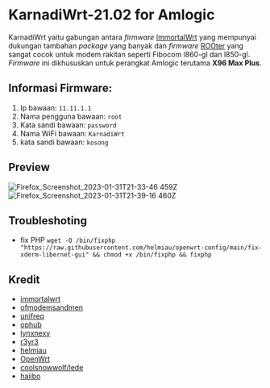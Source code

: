 #  KarnadiWrt-21.02 for Amlogic
KarnadiWrt yaitu gabungan antara *firmware* [ImmortalWrt](https://github.com/immortalwrt/immortalwrt) yang mempunyai dukungan tambahan *package* yang banyak dan *firmware* [ROOter](https://github.com/ofmodemsandmen/ROOterSource2102) yang sangat cocok untuk modem rakitan seperti Fibocom l860-gl dan l850-gl. *Firmware* ini dikhususkan untuk perangkat Amlogic terutama **X96 Max Plus**.

## Informasi Firmware:
1. Ip bawaan: `11.11.1.1`
2. Nama pengguna bawaan: `root`
3. Kata sandi bawaan: `password`
4. Nama WiFi bawaan: `KarnadiWrt`
5. kata sandi bawaan: `kosong`

## Preview

![Firefox_Screenshot_2023-01-31T21-33-46 459Z](https://user-images.githubusercontent.com/18657277/215889230-c2958e2f-b6f5-4003-8b40-c36797c3d6e6.png)
![Firefox_Screenshot_2023-01-31T21-39-16 460Z](https://user-images.githubusercontent.com/18657277/215889560-d1bc1c8a-a442-4168-bb6e-7bad9226c6b3.png)


## Troubleshoting
- fix PHP `wget -O /bin/fixphp "https://raw.githubusercontent.com/helmiau/openwrt-config/main/fix-xderm-libernet-gui" && chmod +x /bin/fixphp && fixphp`


## Kredit
- [immortalwrt](https://github.com/immortalwrt/immortalwrt)
- [ofmodemsandmen](https://ofmodemsandmen.com/)
- [unifreq](https://github.com/unifreq)
- [ophub](https://github.com/ophub)
- [lynxnexy](https://t.me/lynxnexy)
- [r3yr3](https://www.youtube.com/c/IndonesianTechChannel)
- [helmiau](https://github.com/helmiau)
- [OpenWrt](https://github.com/openwrt/openwrt)
- [coolsnowwolf/lede](https://github.com/coolsnowwolf/lede)
- [haiibo](https://github.com/haiibo)
